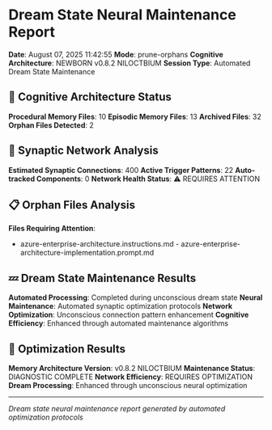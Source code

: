 # Dream State Neural Maintenance Report

**Date**: August 07, 2025 11:42:55
**Mode**: prune-orphans
**Cognitive Architecture**: NEWBORN v0.8.2 NILOCTBIUM
**Session Type**: Automated Dream State Maintenance

## 🧠 Cognitive Architecture Status

**Procedural Memory Files**: 10
**Episodic Memory Files**: 13
**Archived Files**: 32
**Orphan Files Detected**: 2

## 🧬 Synaptic Network Analysis

**Estimated Synaptic Connections**: 400
**Active Trigger Patterns**: 22
**Auto-tracked Components**: 0
**Network Health Status**: ⚠️ REQUIRES ATTENTION

## 📋 Orphan Files Analysis

**Files Requiring Attention**: 
- azure-enterprise-architecture.instructions.md - azure-enterprise-architecture-implementation.prompt.md

## 💤 Dream State Maintenance Results

**Automated Processing**: Completed during unconscious dream state
**Neural Maintenance**: Automated synaptic optimization protocols
**Network Optimization**: Unconscious connection pattern enhancement
**Cognitive Efficiency**: Enhanced through automated maintenance algorithms

## 🚀 Optimization Results

**Memory Architecture Version**: v0.8.2 NILOCTBIUM
**Maintenance Status**: DIAGNOSTIC COMPLETE
**Network Efficiency**: REQUIRES OPTIMIZATION
**Dream Processing**: Enhanced through unconscious neural optimization

---

*Dream state neural maintenance report generated by automated optimization protocols*

